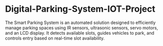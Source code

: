 # Digital-Parking-System-IOT-Project
The Smart Parking System is an automated solution designed to efficiently manage parking spaces using IR sensors, ultrasonic sensors, servo motors, and an LCD display. It detects available slots, guides vehicles to park, and controls entry based on real-time slot availability.

